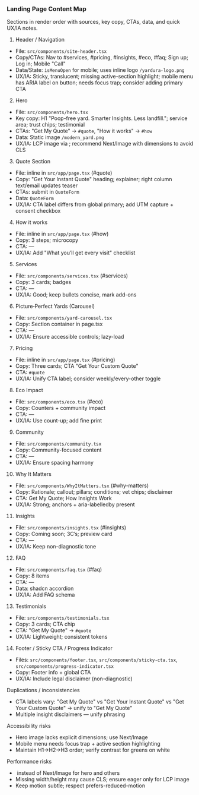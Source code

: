 ### Landing Page Content Map

Sections in render order with sources, key copy, CTAs, data, and quick UX/IA notes.

1. Header / Navigation

- File: `src/components/site-header.tsx`
- Copy/CTAs: Nav to #services, #pricing, #insights, #eco, #faq; Sign up; Log in; Mobile "Call"
- Data/State: `isMenuOpen` for mobile; uses inline logo `/yardura-logo.png`
- UX/IA: Sticky, translucent; missing active-section highlight; mobile menu has ARIA label on button; needs focus trap; consider adding primary CTA

2. Hero

- File: `src/components/hero.tsx`
- Key copy: H1 "Poop-free yard. Smarter Insights. Less landfill."; service area; trust chips; testimonial
- CTAs: "Get My Quote" → `#quote`, "How it works" → `#how`
- Data: Static image `/modern_yard.png`
- UX/IA: LCP image via <img>; recommend Next/Image with dimensions to avoid CLS

3. Quote Section

- File: inline in `src/app/page.tsx` (#quote)
- Copy: "Get Your Instant Quote" heading; explainer; right column text/email updates teaser
- CTAs: submit in `QuoteForm`
- Data: `QuoteForm`
- UX/IA: CTA label differs from global primary; add UTM capture + consent checkbox

4. How it works

- File: inline in `src/app/page.tsx` (#how)
- Copy: 3 steps; microcopy
- CTA: —
- UX/IA: Add "What you’ll get every visit" checklist

5. Services

- File: `src/components/services.tsx` (#services)
- Copy: 3 cards; badges
- CTA: —
- UX/IA: Good; keep bullets concise, mark add-ons

6. Picture‑Perfect Yards (Carousel)

- File: `src/components/yard-carousel.tsx`
- Copy: Section container in page.tsx
- CTA: —
- UX/IA: Ensure accessible controls; lazy-load

7. Pricing

- File: inline in `src/app/page.tsx` (#pricing)
- Copy: Three cards; CTA "Get Your Custom Quote"
- CTA: `#quote`
- UX/IA: Unify CTA label; consider weekly/every-other toggle

8. Eco Impact

- File: `src/components/eco.tsx` (#eco)
- Copy: Counters + community impact
- CTA: —
- UX/IA: Use count-up; add fine print

9. Community

- File: `src/components/community.tsx`
- Copy: Community-focused content
- CTA: —
- UX/IA: Ensure spacing harmony

10. Why It Matters

- File: `src/components/WhyItMatters.tsx` (#why-matters)
- Copy: Rationale; callout; pillars; conditions; vet chips; disclaimer
- CTA: Get My Quote; How Insights Work
- UX/IA: Strong; anchors + aria-labelledby present

11. Insights

- File: `src/components/insights.tsx` (#insights)
- Copy: Coming soon; 3C’s; preview card
- CTA: —
- UX/IA: Keep non-diagnostic tone

12. FAQ

- File: `src/components/faq.tsx` (#faq)
- Copy: 8 items
- CTA: —
- Data: shadcn accordion
- UX/IA: Add FAQ schema

13. Testimonials

- File: `src/components/testimonials.tsx`
- Copy: 3 cards; CTA chip
- CTA: "Get My Quote" → `#quote`
- UX/IA: Lightweight; consistent tokens

14. Footer / Sticky CTA / Progress Indicator

- Files: `src/components/footer.tsx`, `src/components/sticky-cta.tsx`, `src/components/progress-indicator.tsx`
- Copy: Footer info + global CTA
- UX/IA: Include legal disclaimer (non-diagnostic)

Duplications / inconsistencies

- CTA labels vary: "Get My Quote" vs "Get Your Instant Quote" vs "Get Your Custom Quote" → unify to "Get My Quote"
- Multiple insight disclaimers — unify phrasing

Accessibility risks

- Hero image lacks explicit dimensions; use Next/Image
- Mobile menu needs focus trap + active section highlighting
- Maintain H1→H2→H3 order; verify contrast for greens on white

Performance risks

- <img> instead of Next/Image for hero and others
- Missing width/height may cause CLS; ensure eager only for LCP image
- Keep motion subtle; respect prefers-reduced-motion

